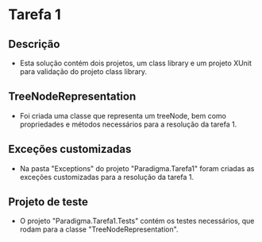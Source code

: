 # Tarefa 1

## Descrição
* Esta solução contém dois projetos, um class library e um projeto XUnit para validação do projeto class library.

## TreeNodeRepresentation
* Foi criada uma classe que representa um treeNode, bem como propriedades e métodos necessários para a resolução da tarefa 1.

## Exceções customizadas
* Na pasta "Exceptions" do projeto "Paradigma.Tarefa1" foram criadas as exceções customizadas para a resolução da tarefa 1.

## Projeto de teste
* O projeto "Paradigma.Tarefa1.Tests" contém os testes necessários, que rodam para a classe "TreeNodeRepresentation".
